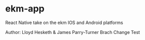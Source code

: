 # ekm-app
React Native take on the ekm IOS and Android platforms

Author: Lloyd Hesketh & James Parry-Turner
Brach Change Test